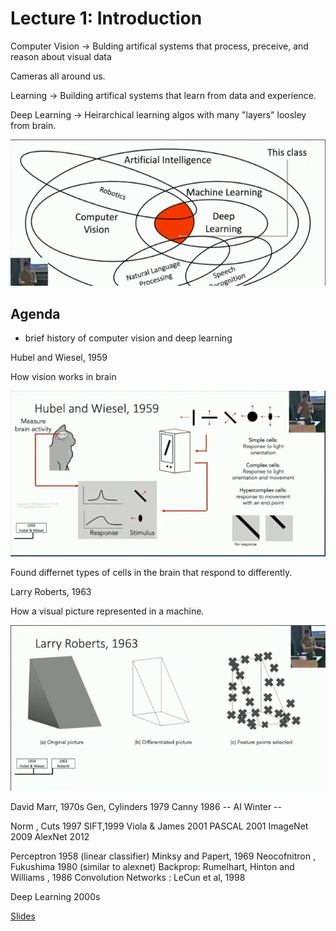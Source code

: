 # Lecture 1: Introduction

Computer Vision -> Bulding artifical systems that process, preceive, and reason about visual data

Cameras all around us. 

Learning -> Building artifical systems that learn from data and experience.

Deep Learning -> Heirarchical learning algos with many "layers" loosley from brain.

![overview](Overview.png)


## Agenda

- brief history of computer vision and deep learning 


Hubel and Wiesel, 1959

How vision works in brain 

![start](start.png)

Found differnet types of cells in the brain that respond to differently. 

Larry Roberts, 1963

How a visual picture represented in a machine. 


![comp](comp.png)

David Marr, 1970s
Gen, Cylinders 1979
Canny 1986
-- AI Winter --

Norm , Cuts 1997
SIFT,1999
Viola & James 2001
PASCAL 2001
ImageNet 2009 
AlexNet 2012


Perceptron 1958 (linear classifier)
Minksy and Papert, 1969
Neocofnitron , Fukushima 1980 (similar to alexnet)
Backprop: Rumelhart, Hinton and Williams , 1986
Convolution Networks : LeCun et al, 1998

Deep Learning 2000s







[Slides](https://drive.google.com/drive/folders/15UFYrtJbpTN8UzEGe3LiOr6z9ZsYaJtt?usp=sharing)




